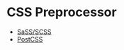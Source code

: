 # CSS Preprocessor

- [SaSS/SCSS](https://sass-lang.com/)
- [PostCSS](https://github.com/postcss/postcss)